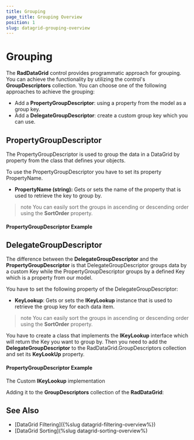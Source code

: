 ```yaml
---
title: Grouping
page_title: Grouping Overview
position: 1
slug: datagrid-grouping-overview
---
```


# Grouping #

The **RadDataGrid** control provides programmatic approach for grouping. You can achieve the functionality by utilizing the control's **GroupDescriptors** collection. You can choose one of the following approaches to achieve the grouping:

* Add a **PropertyGroupDescriptor**: using a property from the model as a group key.
* Add a **DelegateGroupDescriptor**: create a custom group key which you can use.

## PropertyGroupDescriptor ##

The PropertyGroupDescriptor is used to group the data in a DataGrid by property from the class that defines your objects.

To use the PropertyGroupDescriptor you have to set its property PropertyName.

* **PropertyName (string):** Gets or sets the name of the property that is used to retrieve the key to group by.

>note You can easily sort the groups in ascending or descending order using the **SortOrder** property.

#### PropertyGroupDescriptor Example

<snippet id='datagrid-propertygroupdescriptor-xaml'/>

## DelegateGroupDescriptor ##

The difference between the **DelegateGroupDescriptor** and the **PropertyGroupDescriptor** is that DelegateGroupDescriptor groups data by a custom Key while the PropertyGroupDescriptor groups by a defined Key which is a property from our model.

You have to set the following property of the DelegateGroupDescriptor:

 * **KeyLookup**: Gets or sets the **IKeyLookup** instance that is used to retrieve the group key for each data item.

>note You can easily sort the groups in ascending or descending order using the **SortOrder** property.

You have to create a class that implements the **IKeyLookup** interface which will return the Key you want to group by. Then you need to add the **DelegateGroupDescriptor** to the RadDataGrid.GroupDescriptors collection and set its **KeyLookUp** property.

#### PropertyGroupDescriptor Example

The Custom **IKeyLookup** implementation

<snippet id='datagrid-delegategroupdescriptor-csharp'/>

Adding it to the **GroupDescriptors** collection of the **RadDataGrid**:

<snippet id='datagrid-delegategroupdescriptor-csharp'/>

## See Also

* [DataGrid Filtering]({%slug datagrid-filtering-overview%})
* [DataGrid Sorting](%slug datagrid-sorting-overview%)